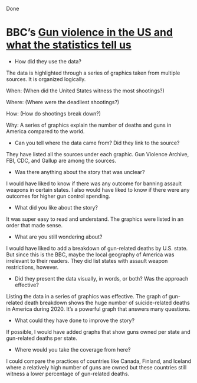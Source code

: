 Done
# BBC’s [Gun violence in the US and what the statistics tell us](https://www.bbc.com/news/world-us-canada-41488081)

* How did they use the data?

The data is highlighted through a series of graphics taken from multiple sources. It is organized logically. 

When: (When did the United States witness the most shootings?) 

Where: (Where were the deadliest shootings?)  

How: (How do shootings break down?)

Why: A series of graphics explain the number of deaths and guns in America compared to the world.



* Can you tell where the data came from? Did they link to the source?

They have listed all the sources under each graphic. Gun Violence Archive, FBI, CDC, and Gallup are among the sources.


* Was there anything about the story that was unclear?

I would have liked to know if there was any outcome for banning assault weapons in certain states. I also would have liked to know if there were any outcomes for higher gun control spending. 


* What did you like about the story?

It was super easy to read and understand. The graphics were listed in an order that made sense. 


* What are you still wondering about?

I would have liked to add a breakdown of gun-related deaths by U.S. state. But since this is the BBC, maybe the local geography of America was irrelevant to their readers. They did list states with assault weapon restrictions, however.


* Did they present the data visually, in words, or both? Was the approach effective?

Listing the data in a series of graphics was effective. The graph of gun-related death breakdown shows the huge number of suicide-related deaths in America during 2020. It’s a powerful graph that answers many questions.


* What could they have done to improve the story?

If possible, I would have added graphs that show guns owned per state and gun-related deaths per state. 


* Where would you take the coverage from here?

I could compare the practices of countries like Canada, Finland, and Iceland where a relatively high number of guns are owned but these countries still witness a lower percentage of gun-related deaths.

